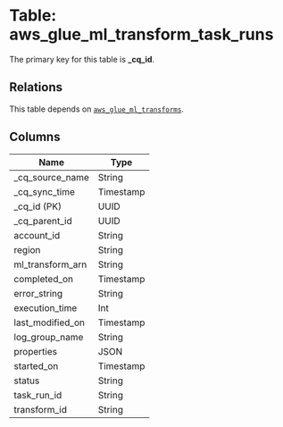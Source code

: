 # Table: aws_glue_ml_transform_task_runs



The primary key for this table is **_cq_id**.

## Relations
This table depends on [`aws_glue_ml_transforms`](aws_glue_ml_transforms.md).

## Columns
| Name          | Type          |
| ------------- | ------------- |
|_cq_source_name|String|
|_cq_sync_time|Timestamp|
|_cq_id (PK)|UUID|
|_cq_parent_id|UUID|
|account_id|String|
|region|String|
|ml_transform_arn|String|
|completed_on|Timestamp|
|error_string|String|
|execution_time|Int|
|last_modified_on|Timestamp|
|log_group_name|String|
|properties|JSON|
|started_on|Timestamp|
|status|String|
|task_run_id|String|
|transform_id|String|
